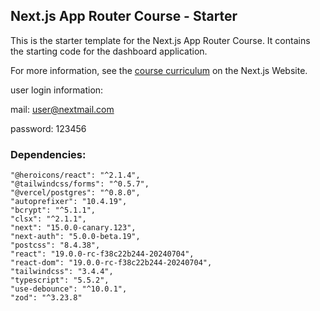 ## Next.js App Router Course - Starter

This is the starter template for the Next.js App Router Course. It contains the starting code for the dashboard application.

For more information, see the [course curriculum](https://nextjs.org/learn) on the Next.js Website.

user login information:

mail: user@nextmail.com

password: 123456

### Dependencies:
    "@heroicons/react": "^2.1.4",
    "@tailwindcss/forms": "^0.5.7",
    "@vercel/postgres": "^0.8.0",
    "autoprefixer": "10.4.19",
    "bcrypt": "^5.1.1",
    "clsx": "^2.1.1",
    "next": "15.0.0-canary.123",
    "next-auth": "5.0.0-beta.19",
    "postcss": "8.4.38",
    "react": "19.0.0-rc-f38c22b244-20240704",
    "react-dom": "19.0.0-rc-f38c22b244-20240704",
    "tailwindcss": "3.4.4",
    "typescript": "5.5.2",
    "use-debounce": "^10.0.1",
    "zod": "^3.23.8"
